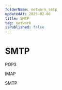 ```yaml
---
folderName: network_smtp
updatedAt: 2025-02-06
title: SMTP
tag: network
isPublished: false
---
```


# SMTP

POP3

IMAP

SMTP
